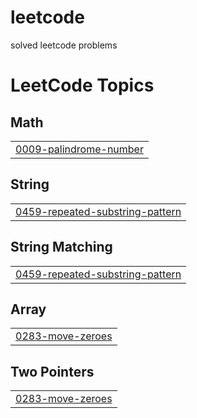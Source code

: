 # leetcode
solved leetcode problems

<!---LeetCode Topics Start-->
# LeetCode Topics
## Math
|  |
| ------- |
| [0009-palindrome-number](https://github.com/bishtakshit21/leetcode/tree/master/0009-palindrome-number) |
## String
|  |
| ------- |
| [0459-repeated-substring-pattern](https://github.com/bishtakshit21/leetcode/tree/master/0459-repeated-substring-pattern) |
## String Matching
|  |
| ------- |
| [0459-repeated-substring-pattern](https://github.com/bishtakshit21/leetcode/tree/master/0459-repeated-substring-pattern) |
## Array
|  |
| ------- |
| [0283-move-zeroes](https://github.com/bishtakshit21/leetcode/tree/master/0283-move-zeroes) |
## Two Pointers
|  |
| ------- |
| [0283-move-zeroes](https://github.com/bishtakshit21/leetcode/tree/master/0283-move-zeroes) |
<!---LeetCode Topics End-->